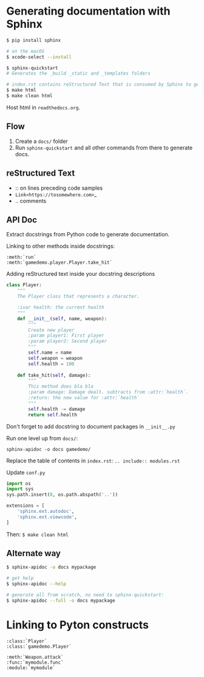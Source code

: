 # Generating documentation with Sphinx

```bash
$ pip install sphinx

# on the macOS
$ xcode-select --install

$ sphinx-quickstart
# Generates the _build _static and _templates folders

# index.rst contains reStructured Text that is consumed by Sphinx to generate docs. 
$ make html
$ make clean html
```

Host html in `readthedocs.org`.

## Flow
1. Create a `docs/` folder
1. Run `sphinx-quickstart` and all other commands from there to generate docs.

## reStructured Text
* :: on lines preceding code samples
* `Link<https://tosomewhere.com>`_
* .. comments

## API Doc
Extract docstrings from Python code to generate documentation.

Linking to other methods inside docstrings:
```
:meth:`run`
:meth:`gamedemo.player.Player.take_hit`
```

Adding reStructured text inside your docstring descriptions
```python
class Player:
    """
    The Player class that represents a character.

    :ivar health: the current health
    """
    def __init__(self, name, weapon):
        """
        Create new player
        :param player1: First player
        :param player2: Second player
        """
        self.name = name
        self.weapon = weapon
        self.health = 100
    
    def take_hit(self, damage):
        """
        This method does bla bla
        :param damage: Damage dealt. subtracts from :attr:`health`.
        :return: the new value for :attr:`health`
        """
        self.health -= damage
        return self.health
```
Don't forget to add docstring to document packages in `__init__.py`

Run one level up from `docs/`:
```
sphinx-apidoc -o docs gamedemo/ 
```

Replace the table of contents in `index.rst`:
`.. include:: modules.rst`

Update `conf.py`

```python
import os
import sys
sys.path.insert(0, os.path.abspath('..'))

extensions = [
    'sphinx.ext.autodoc',
    'sphinx.ext.viewcode',
]
```

Then: `$ make clean html`

## Alternate way
```bash
$ sphinx-apidoc -o docs mypackage

# get help
$ sphinx-apidoc --help

# generate all from scratch, no need to sphinx-quickstart:
$ sphinx-apidoc --full -o docs mypackage
```

# Linking to Pyton constructs
```
:class:`Player`
:class:`gamedemo.Player`

:meth:`Weapon.attack`
:func:`mymodule.func`
:module:`mymodule`
```
